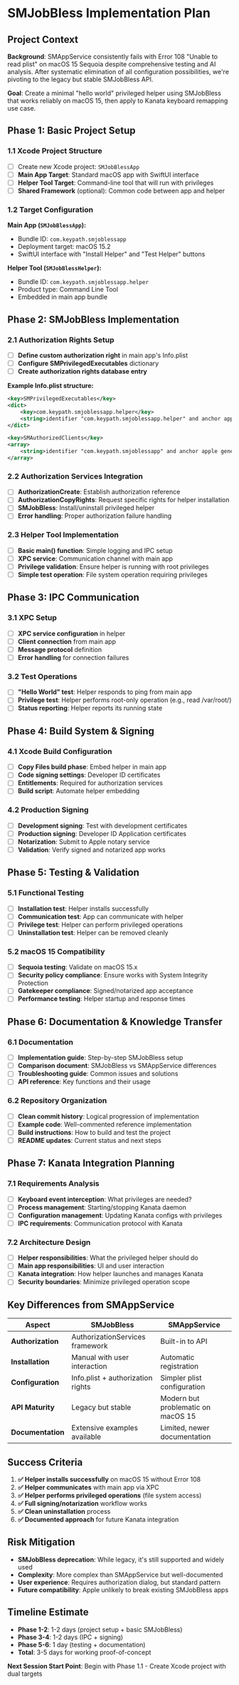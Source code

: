# SMJobBless Implementation Plan

## **Project Context**

**Background**: SMAppService consistently fails with Error 108 "Unable to read plist" on macOS 15 Sequoia despite comprehensive testing and AI analysis. After systematic elimination of all configuration possibilities, we're pivoting to the legacy but stable SMJobBless API.

**Goal**: Create a minimal "hello world" privileged helper using SMJobBless that works reliably on macOS 15, then apply to Kanata keyboard remapping use case.

## **Phase 1: Basic Project Setup**

### **1.1 Xcode Project Structure**
- [ ] Create new Xcode project: `SMJobBlessApp`
- [ ] **Main App Target**: Standard macOS app with SwiftUI interface
- [ ] **Helper Tool Target**: Command-line tool that will run with privileges
- [ ] **Shared Framework** (optional): Common code between app and helper

### **1.2 Target Configuration**
**Main App (`SMJobBlessApp`):**
- Bundle ID: `com.keypath.smjoblessapp`
- Deployment target: macOS 15.2
- SwiftUI interface with "Install Helper" and "Test Helper" buttons

**Helper Tool (`SMJobBlessHelper`):**
- Bundle ID: `com.keypath.smjoblessapp.helper`  
- Product type: Command Line Tool
- Embedded in main app bundle

## **Phase 2: SMJobBless Implementation**

### **2.1 Authorization Rights Setup**
- [ ] **Define custom authorization right** in main app's Info.plist
- [ ] **Configure SMPrivilegedExecutables** dictionary
- [ ] **Create authorization rights database entry**

**Example Info.plist structure:**
```xml
<key>SMPrivilegedExecutables</key>
<dict>
    <key>com.keypath.smjoblessapp.helper</key>
    <string>identifier "com.keypath.smjoblessapp.helper" and anchor apple generic and certificate 1[field.1.2.840.113635.100.6.2.6] exists and certificate leaf[field.1.2.840.113635.100.6.1.13] exists and certificate leaf[subject.OU] = "TEAM_ID"</string>
</dict>

<key>SMAuthorizedClients</key>
<array>
    <string>identifier "com.keypath.smjoblessapp" and anchor apple generic and certificate 1[field.1.2.840.113635.100.6.2.6] exists and certificate leaf[field.1.2.840.113635.100.6.1.13] exists and certificate leaf[subject.OU] = "TEAM_ID"</string>
</array>
```

### **2.2 Authorization Services Integration**
- [ ] **AuthorizationCreate**: Establish authorization reference
- [ ] **AuthorizationCopyRights**: Request specific rights for helper installation
- [ ] **SMJobBless**: Install/uninstall privileged helper
- [ ] **Error handling**: Proper authorization failure handling

### **2.3 Helper Tool Implementation**
- [ ] **Basic main() function**: Simple logging and IPC setup
- [ ] **XPC service**: Communication channel with main app
- [ ] **Privilege validation**: Ensure helper is running with root privileges
- [ ] **Simple test operation**: File system operation requiring privileges

## **Phase 3: IPC Communication**

### **3.1 XPC Setup**
- [ ] **XPC service configuration** in helper
- [ ] **Client connection** from main app
- [ ] **Message protocol** definition
- [ ] **Error handling** for connection failures

### **3.2 Test Operations**
- [ ] **"Hello World" test**: Helper responds to ping from main app
- [ ] **Privilege test**: Helper performs root-only operation (e.g., read /var/root/)
- [ ] **Status reporting**: Helper reports its running state

## **Phase 4: Build System & Signing**

### **4.1 Xcode Build Configuration**
- [ ] **Copy Files build phase**: Embed helper in main app
- [ ] **Code signing settings**: Developer ID certificates
- [ ] **Entitlements**: Required for authorization services
- [ ] **Build script**: Automate helper embedding

### **4.2 Production Signing**
- [ ] **Development signing**: Test with development certificates
- [ ] **Production signing**: Developer ID Application certificates
- [ ] **Notarization**: Submit to Apple notary service
- [ ] **Validation**: Verify signed and notarized app works

## **Phase 5: Testing & Validation**

### **5.1 Functional Testing**
- [ ] **Installation test**: Helper installs successfully
- [ ] **Communication test**: App can communicate with helper
- [ ] **Privilege test**: Helper can perform privileged operations
- [ ] **Uninstallation test**: Helper can be removed cleanly

### **5.2 macOS 15 Compatibility**
- [ ] **Sequoia testing**: Validate on macOS 15.x
- [ ] **Security policy compliance**: Ensure works with System Integrity Protection
- [ ] **Gatekeeper compliance**: Signed/notarized app acceptance
- [ ] **Performance testing**: Helper startup and response times

## **Phase 6: Documentation & Knowledge Transfer**

### **6.1 Documentation**
- [ ] **Implementation guide**: Step-by-step SMJobBless setup
- [ ] **Comparison document**: SMJobBless vs SMAppService differences
- [ ] **Troubleshooting guide**: Common issues and solutions
- [ ] **API reference**: Key functions and their usage

### **6.2 Repository Organization**
- [ ] **Clean commit history**: Logical progression of implementation
- [ ] **Example code**: Well-commented reference implementation
- [ ] **Build instructions**: How to build and test the project
- [ ] **README updates**: Current status and next steps

## **Phase 7: Kanata Integration Planning**

### **7.1 Requirements Analysis**
- [ ] **Keyboard event interception**: What privileges are needed?
- [ ] **Process management**: Starting/stopping Kanata daemon
- [ ] **Configuration management**: Updating Kanata configs with privileges
- [ ] **IPC requirements**: Communication protocol with Kanata

### **7.2 Architecture Design**
- [ ] **Helper responsibilities**: What the privileged helper should do
- [ ] **Main app responsibilities**: UI and user interaction
- [ ] **Kanata integration**: How helper launches and manages Kanata
- [ ] **Security boundaries**: Minimize privileged operation scope

## **Key Differences from SMAppService**

| Aspect | SMJobBless | SMAppService |
|--------|------------|--------------|
| **Authorization** | AuthorizationServices framework | Built-in to API |
| **Installation** | Manual with user interaction | Automatic registration |
| **Configuration** | Info.plist + authorization rights | Simpler plist configuration |
| **API Maturity** | Legacy but stable | Modern but problematic on macOS 15 |
| **Documentation** | Extensive examples available | Limited, newer documentation |

## **Success Criteria**

1. **✅ Helper installs successfully** on macOS 15 without Error 108
2. **✅ Helper communicates** with main app via XPC
3. **✅ Helper performs privileged operations** (file system access)
4. **✅ Full signing/notarization** workflow works
5. **✅ Clean uninstallation** process
6. **✅ Documented approach** for future Kanata integration

## **Risk Mitigation**

- **SMJobBless deprecation**: While legacy, it's still supported and widely used
- **Complexity**: More complex than SMAppService but well-documented
- **User experience**: Requires authorization dialog, but standard pattern
- **Future compatibility**: Apple unlikely to break existing SMJobBless apps

## **Timeline Estimate**

- **Phase 1-2**: 1-2 days (project setup + basic SMJobBless)
- **Phase 3-4**: 1-2 days (IPC + signing)
- **Phase 5-6**: 1 day (testing + documentation)
- **Total**: 3-5 days for working proof-of-concept

**Next Session Start Point**: Begin with Phase 1.1 - Create Xcode project with dual targets
